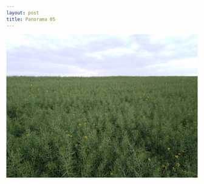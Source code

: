 ```yaml
---
layout: post
title: Panorama 05
---
```

![Panorama 05](/images/uploads/img_20200515_190943.jpg "Panorama 05")